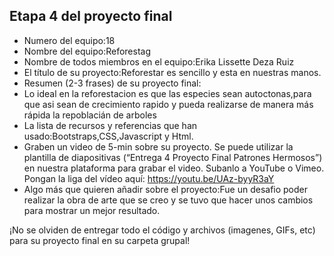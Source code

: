 ## Etapa 4 del proyecto final

- Numero del equipo:18
- Nombre del equipo:Reforestag
- Nombre de todos miembros en el equipo:Erika Lissette Deza Ruiz
- El título de su proyecto:Reforestar es sencillo y esta en nuestras manos.
- Resumen (2-3 frases) de su proyecto final:
- Lo ideal en la reforestacion es que las especies sean autoctonas,para que asi sean de crecimiento rapido y pueda realizarse de manera más rápida la repoblacián de arboles
- La lista de recursos y referencias que han usado:Bootstraps,CSS,Javascript y Html.
- Graben un video de 5-min sobre su proyecto. Se puede utilizar la plantilla de diapositivas (“Entrega 4 Proyecto Final Patrones Hermosos”) en nuestra plataforma para grabar el video. Subanlo a YouTube o Vimeo. Pongan la liga del vídeo aquí: https://youtu.be/UAz-byyR3aY
- Algo más que quieren añadir sobre el proyecto:Fue un desafio poder realizar la obra de arte que se creo y se tuvo que hacer unos cambios para mostrar un mejor resultado.

¡No se olviden de entregar todo el código y archivos (imagenes, GIFs, etc) para su proyecto final en su carpeta grupal!
